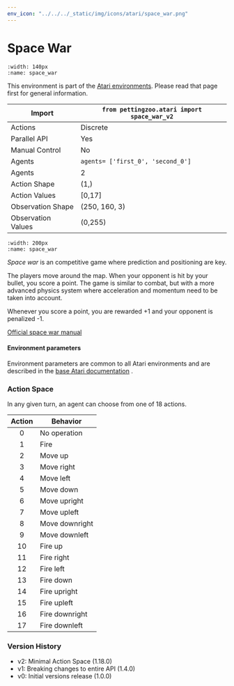 ```yaml
---
env_icon: "../../../_static/img/icons/atari/space_war.png"
---
```


# Space War

```{figure} atari_space_war.gif 
:width: 140px
:name: space_war
```

This environment is part of the <a href='..'>Atari environments</a>. Please read that page first for general information.

| Import               | `from pettingzoo.atari import space_war_v2` |
|----------------------|---------------------------------------------|
| Actions              | Discrete                                    |
| Parallel API         | Yes                                         |
| Manual Control       | No                                          |
| Agents               | `agents= ['first_0', 'second_0']`           |
| Agents               | 2                                           |
| Action Shape         | (1,)                                        |
| Action Values        | [0,17]                                      |
| Observation Shape    | (250, 160, 3)                               |
| Observation Values   | (0,255)                                     |

```{figure} ../../_static/img/aec/atari_space_war_aec.svg
:width: 200px
:name: space_war
```

*Space war* is an competitive game where prediction and positioning are key.

The players move around the map. When your opponent is hit by your bullet,
you score a point. The game is similar to combat, but with a more advanced physics system where acceleration and momentum need to be taken into account.

Whenever you score a point, you are rewarded +1 and your opponent is penalized -1.

[Official space war manual](https://atariage.com/manual_html_page.php?SoftwareLabelID=470)

#### Environment parameters

Environment parameters are common to all Atari environments and are described in the [base Atari documentation](../atari) .

### Action Space

In any given turn, an agent can choose from one of 18 actions.

| Action    | Behavior  |
|:---------:|-----------|
| 0         | No operation |
| 1         | Fire |
| 2         | Move up |
| 3         | Move right |
| 4         | Move left |
| 5         | Move down |
| 6         | Move upright |
| 7         | Move upleft |
| 8         | Move downright |
| 9         | Move downleft |
| 10        | Fire up |
| 11        | Fire right |
| 12        | Fire left |
| 13        | Fire down |
| 14        | Fire upright |
| 15        | Fire upleft |
| 16        | Fire downright |
| 17        | Fire downleft |

### Version History

* v2: Minimal Action Space (1.18.0)
* v1: Breaking changes to entire API (1.4.0)
* v0: Initial versions release (1.0.0)


